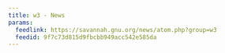 ```yaml
---
title: w3 - News
params:
  feedlink: https://savannah.gnu.org/news/atom.php?group=w3
  feedid: 9f7c73d815d9fbcbb949acc542e585da
---
```

